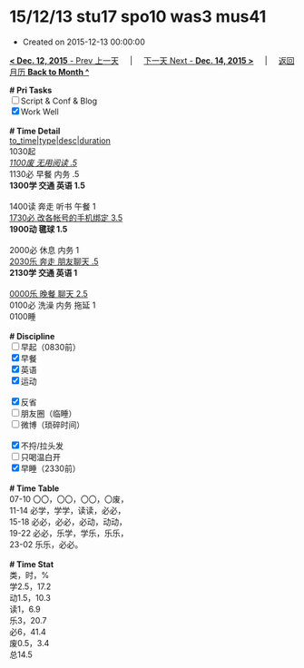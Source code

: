 # 15/12/13 stu17 spo10 was3 mus41

- Created on 2015-12-13 00:00:00

[**< Dec. 12, 2015** - Prev 上一天](/lifelogs/2015/12/d12.md) &nbsp; &nbsp; | &nbsp; &nbsp; [下一天 Next - **Dec. 14, 2015 >**](/lifelogs/2015/12/d14.md) &nbsp; &nbsp; |  &nbsp; &nbsp; [返回月历 **Back to Month ^**](/lifelogs/2015/12/index.md)
<br/><div><b># Pri Tasks</b></div><div><input type="checkbox"/>Script &amp; Conf &amp; Blog</div><div><input checked="true" type="checkbox"/>Work Well</div><div><br/></div><div><b># Time Detail</b></div><div><u>to_time|type|desc|duration</u></div><div>1030起</div><div><u><i>1100废 无用阅读 .5</i></u></div><div>1130必 早餐 内务 .5</div><div><b>1300学 交通 英语 1.5</b></div><div><br/></div><div>1400读 奔走 听书 午餐 1</div><div><u>1730必 改各帐号的手机绑定 3.5</u></div><div><b>1900动 毽球 1.5</b></div><div><br/></div><div>2000必 休息 内务 1</div><div><u>2030乐 奔走 朋友聊天 .5</u></div><div><b>2130学 交通 英语 1</b></div><div><br/></div><div><u>0000乐 晚餐 聊天 2.5</u></div><div>0100必 洗澡 内务 拖延 1</div><div>0100睡</div><div><br/></div><div><b># Discipline</b></div><div><input type="checkbox"/>早起（0830前）</div><div><input checked="true" type="checkbox"/>早餐</div><div><input checked="true" type="checkbox"/>英语</div><div><input checked="true" type="checkbox"/>运动</div><div><br/></div><div><input checked="true" type="checkbox"/>反省</div><div><input type="checkbox"/>朋友圈（临睡）</div><div><input type="checkbox"/>微博（琐碎时间）</div><div><br/></div><div><input checked="true" type="checkbox"/>不捋/拉头发</div><div><input type="checkbox"/>只喝温白开</div><div><input checked="true" type="checkbox"/>早睡（2330前）</div><div><br/></div><div><b># Time Table</b></div><div>07-10 〇〇，〇〇，〇〇，〇废，</div><div>11-14 必学，学学，读读，必必，</div><div>15-18 必必，必必，必动，动动，</div><div>19-22 必必，乐学，学乐，乐乐，</div><div>23-02 乐乐，必必。</div><div><br/></div><div><b># Time Stat</b></div><div>类，时，%</div><div>学2.5，17.2</div><div>动1.5，10.3</div><div>读1，6.9</div><div>乐3，20.7</div><div>必6，41.4</div><div>废0.5，3.4</div><div>总14.5</div>
